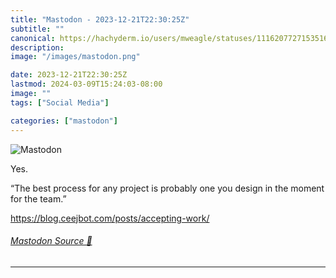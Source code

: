 ```yaml
---
title: "Mastodon - 2023-12-21T22:30:25Z"
subtitle: ""
canonical: https://hachyderm.io/users/mweagle/statuses/111620772715351623
description:
image: "/images/mastodon.png"

date: 2023-12-21T22:30:25Z
lastmod: 2024-03-09T15:24:03-08:00
image: ""
tags: ["Social Media"]

categories: ["mastodon"]
---
```

![Mastodon](/images/mastodon.png)

<p>Yes.</p><p>“The best process for any project is probably one you design in the moment for the team.”</p><p><a href="https://blog.ceejbot.com/posts/accepting-work/" target="_blank" rel="nofollow noopener noreferrer" translate="no"><span class="invisible">https://</span><span class="ellipsis">blog.ceejbot.com/posts/accepti</span><span class="invisible">ng-work/</span></a></p>


###### [Mastodon Source 🐘](https://hachyderm.io/@mweagle/111620772715351623)

___
